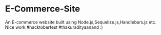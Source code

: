 # E-Commerce-Site

An E-commerce website built using Node.js,Sequelize.js,Handlebars.js etc.
Nice work #hacktoberfest #thakuradityaanand :)
